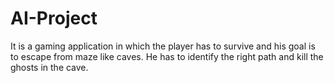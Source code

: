# AI-Project
It is a gaming application in which the player has to survive and his goal is to escape from maze like caves. He has to identify the right path and kill the ghosts in the cave.
